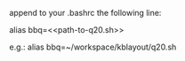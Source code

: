 append to your .bashrc the following line:

alias bbq=<<path-to-q20.sh>>

e.g.:
alias bbq=~/workspace/kblayout/q20.sh
